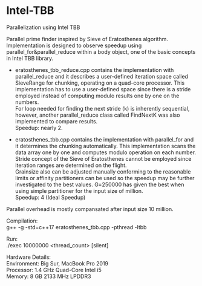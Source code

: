 # Intel-TBB
Parallelization using Intel TBB  <br />

Parallel prime finder inspired by Sieve of Eratosthenes algorithm.  <br />
Implementation is designed to observe speedup using parallel_for&parallel_reduce within a body object, one of the basic concepts in Intel TBB library.  <br />
- eratosthenes_tbb_reduce.cpp contains the implementation with parallel_reduce and it describes a user-defined iteration space called SieveRange for chunking, operating on a quad-core processor. This implementation has to use a user-defined space since there is a stride employed instead of computing modulo results one by one on the numbers.  <br />
For loop needed for finding the next stride (k) is inherently sequential, however, another parallel_reduce class called FindNextK was also implemented to compare results. <br />
Speedup: nearly 2. <br />

- eratosthenes_tbb.cpp contains the implementation with parallel_for and it determines the chunking automatically. This implementation scans the data array one by one and computes modulo operation on each number. Stride concept of the Sieve of Eratosthenes cannot be employed since iteration ranges are determined on the flight. <br />
Grainsize also can be adjusted manually conforming to the reasonable limits or affinity partitioners can be used so the speedup may be further investigated to the best values. G=250000 has given the best when using simple partitioner for the input size of million. <br />
Speedup: 4 (Ideal Speedup) <br />

Parallel overhead is mostly compansated after input size 10 million.  <br />

Compilation: <br />
g++ -g -std=c++17 eratosthenes_tbb.cpp -pthread -ltbb <br />

Run:  <br />
./exec 10000000 <thread_count> [silent]  <br />

Hardware Details: <br />
Environment: Big Sur, MacBook Pro 2019  <br />
Processor: 1.4 GHz Quad-Core Intel i5  <br />
Memory: 8 GB 2133 MHz LPDDR3 <br />







